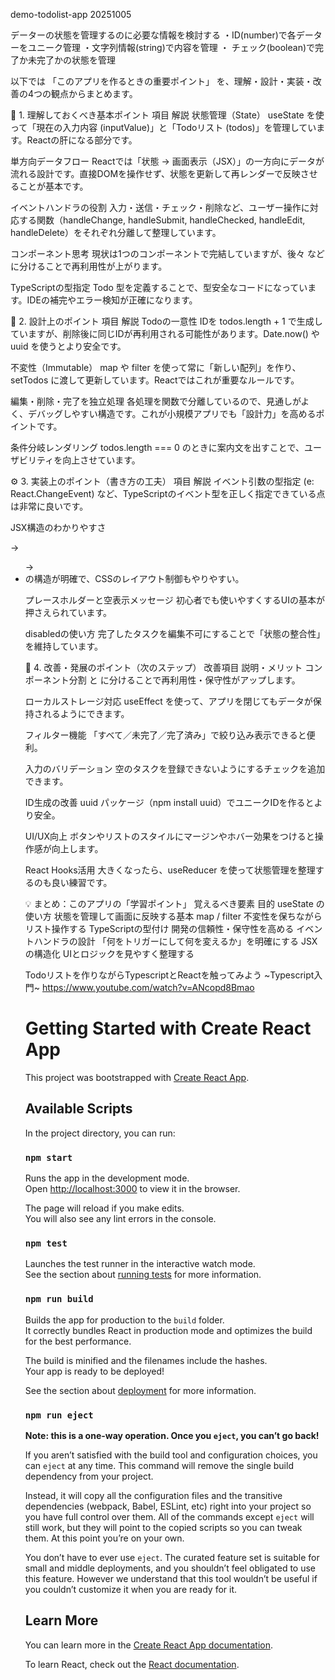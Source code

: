 demo-todolist-app 20251005

データーの状態を管理するのに必要な情報を検討する
・ID(number)で各データーをユニーク管理
・文字列情報(string)で内容を管理 
・ チェック(boolean)で完了か未完了かの状態を管理
 
以下では 「このアプリを作るときの重要ポイント」 を、理解・設計・実装・改善の4つの観点からまとめます。

🎯 1. 理解しておくべき基本ポイント
項目	                解説
状態管理（State）	useState を使って「現在の入力内容 (inputValue)」と「Todoリスト (todos)」を管理しています。Reactの肝になる部分です。

単方向データフロー	Reactでは「状態 → 画面表示（JSX）」の一方向にデータが流れる設計です。直接DOMを操作せず、状態を更新して再レンダーで反映させることが基本です。

イベントハンドラの役割	入力・送信・チェック・削除など、ユーザー操作に対応する関数（handleChange, handleSubmit, handleChecked, handleEdit, handleDelete）をそれぞれ分離して整理しています。

コンポーネント思考	現状は1つのコンポーネントで完結していますが、後々 <TodoItem /> などに分けることで再利用性が上がります。

TypeScriptの型指定	Todo 型を定義することで、型安全なコードになっています。IDEの補完やエラー検知が正確になります。

🧩 2. 設計上のポイント
項目	                解説
Todoの一意性	IDを todos.length + 1 で生成していますが、削除後に同じIDが再利用される可能性があります。Date.now() や uuid を使うとより安全です。

不変性（Immutable）	map や filter を使って常に「新しい配列」を作り、setTodos に渡して更新しています。Reactではこれが重要なルールです。

編集・削除・完了を独立処理	各処理を関数で分離しているので、見通しがよく、デバッグしやすい構造です。これが小規模アプリでも「設計力」を高めるポイントです。

条件分岐レンダリング	todos.length === 0 のときに案内文を出すことで、ユーザビリティを向上させています。

⚙️ 3. 実装上のポイント（書き方の工夫）
項目	                    解説
イベント引数の型指定	(e: React.ChangeEvent<HTMLInputElement>) など、TypeScriptのイベント型を正しく指定できている点は非常に良いです。

JSX構造のわかりやすさ	<form> → <ul> → <li> の構造が明確で、CSSのレイアウト制御もやりやすい。

プレースホルダーと空表示メッセージ	初心者でも使いやすくするUIの基本が押さえられています。

disabledの使い方	完了したタスクを編集不可にすることで「状態の整合性」を維持しています。

🚀 4. 改善・発展のポイント（次のステップ）
改善項目	            説明・メリット
コンポーネント分割	<TodoList> と <TodoItem> に分けることで再利用性・保守性がアップします。

ローカルストレージ対応	useEffect を使って、アプリを閉じてもデータが保持されるようにできます。

フィルター機能	「すべて／未完了／完了済み」で絞り込み表示できると便利。

入力のバリデーション	空のタスクを登録できないようにするチェックを追加できます。

ID生成の改善	uuid パッケージ（npm install uuid）でユニークIDを作るとより安全。

UI/UX向上	ボタンやリストのスタイルにマージンやホバー効果をつけると操作感が向上します。

React Hooks活用	大きくなったら、useReducer を使って状態管理を整理するのも良い練習です。

💡 まとめ：このアプリの「学習ポイント」
覚えるべき要素	            目的
useState の使い方	    状態を管理して画面に反映する基本
map / filter	        不変性を保ちながらリスト操作する
TypeScriptの型付け	    開発の信頼性・保守性を高める
イベントハンドラの設計	「何をトリガーにして何を変えるか」を明確にする
JSXの構造化         	UIとロジックを見やすく整理する


Todoリストを作りながらTypescriptとReactを触ってみよう ~Typescript入門~
https://www.youtube.com/watch?v=ANcopd8Bmao








# Getting Started with Create React App

This project was bootstrapped with [Create React App](https://github.com/facebook/create-react-app).

## Available Scripts

In the project directory, you can run:

### `npm start`

Runs the app in the development mode.\
Open [http://localhost:3000](http://localhost:3000) to view it in the browser.

The page will reload if you make edits.\
You will also see any lint errors in the console.

### `npm test`

Launches the test runner in the interactive watch mode.\
See the section about [running tests](https://facebook.github.io/create-react-app/docs/running-tests) for more information.

### `npm run build`

Builds the app for production to the `build` folder.\
It correctly bundles React in production mode and optimizes the build for the best performance.

The build is minified and the filenames include the hashes.\
Your app is ready to be deployed!

See the section about [deployment](https://facebook.github.io/create-react-app/docs/deployment) for more information.

### `npm run eject`

**Note: this is a one-way operation. Once you `eject`, you can’t go back!**

If you aren’t satisfied with the build tool and configuration choices, you can `eject` at any time. This command will remove the single build dependency from your project.

Instead, it will copy all the configuration files and the transitive dependencies (webpack, Babel, ESLint, etc) right into your project so you have full control over them. All of the commands except `eject` will still work, but they will point to the copied scripts so you can tweak them. At this point you’re on your own.

You don’t have to ever use `eject`. The curated feature set is suitable for small and middle deployments, and you shouldn’t feel obligated to use this feature. However we understand that this tool wouldn’t be useful if you couldn’t customize it when you are ready for it.

## Learn More

You can learn more in the [Create React App documentation](https://facebook.github.io/create-react-app/docs/getting-started).

To learn React, check out the [React documentation](https://reactjs.org/).
